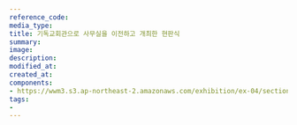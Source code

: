 ```yaml
---
reference_code:
media_type:
title: 기독교회관으로 사무실을 이전하고 개최한 현판식
summary:
image:
description:
modified_at:
created_at:
components:
- https://wwm3.s3.ap-northeast-2.amazonaws.com/exhibition/ex-04/section-01-right/10_기독교회관으로+사무실을+이전하고+개최한+현판식.jpg
tags:
-
---
```

